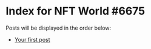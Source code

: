 # Index for NFT World #6675
Posts will be displayed in the order below:

- [Your first post](./001-first.md)

